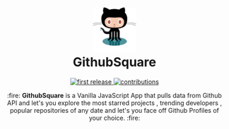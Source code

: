 <h1 align="center">
  	<img height="100" src="./img/githubnew.svg" alt="GithubSquare Logo" /> 
   <br>
  GithubSquare
</h1>

<p align="center">
   <a href='http://aakashdev.me/GithubSquare/'><img alt="first release" src="https://img.shields.io/badge/release-v1.0-brightgreen.svg" />
  </a>
  <a href='http://aakashdev.me/GithubSquare/'><img src="https://img.shields.io/badge/contributions-welcome-brightgreen.svg" alt="contributions" />
  </a>
</p>

<p align='center'>
  :fire: <b>GithubSquare</b> is a Vanilla JavaScript App that pulls data from Github API and let's you explore the most starred projects , trending developers , popular repositories of any date and let's you face off Github Profiles of your choice. :fire:
</p>

